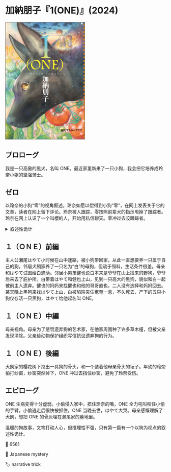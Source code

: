 # 加納朋子『1(ONE)』(2024)

<img src=images/2024_cover.jpg width=250/>

## プロローグ

我是一只高傲的黑犬，名叫 ONE。最近家里新来了一只小狗，我会把它培养成玲奈小姐的坚强骑士。

## ゼロ

以玲奈的小狗“零”的视角叙述。玲奈如愿以偿得到小狗“零”，在网上发表关于它的文章，读者在网上留下评论。玲奈被人跟踪，零按照前辈犬的指示甩掉了跟踪者。玲奈在网上认识了一个叫櫻的人，开始用私信聊天。零冲过去咬跟踪者。

<details><summary>叙述性诡计</summary>
零眼中的“前辈犬” ONE 早已去世，是它的幻想。
</details>

## １（ＯＮＥ）前編

主人公瀬尾はやて小时候在山中迷路，被小狗带回家，从此一直想要养一只属于自己的狗。邻居犬飼家养了一只名为“白”的母狗，但疏于照料，生活条件很差。母亲和はやて试图给白遮荫。邻居小男孩健也说白本来是爷爷在山上捡来的野狗，爷爷后来去了庇护所。白带着はやて和健也上山，见到一只高大的黑狗，貌似和白一起被前主人遗弃。健也的妈妈来找健也和他的哥哥直也，二人没有选择和妈妈回去。某天晚上黑狗来找はやて上山，白被陷阱夹住奄奄一息，不久死去，产下的五只小狗仅存活一只黑狗，はやて给他起名叫 ONE。

## １（ＯＮＥ）中編

母亲视角。母亲为了惩罚遗弃狗的艺术家，在他家周围种了许多草木槿，但被父亲发现清除。父亲给动物保护组织写信抗议遗弃狗的行为。

## １（ＯＮＥ）後編

犬飼家的樱花树下挖出一具狗的骨头，和一个装着他母亲骨头的坛子。年幼的玲奈拍打纱窗，纱窗突然掉下，ONE 冲过去挡住纱窗，避免了玲奈受伤。

## エピローグ

ONE 生病变得十分虚弱。小偷侵入家中，捂住玲奈的嘴，ONE 全力吼叫咬住小偷的手臂，小偷逃走后很快被抓住。ONE 当晚去世，はやて大哭。母亲感慨理解了犬飼，想把 ONE 的骨灰埋在瀬尾家的墓地里。

温暖的狗故事，文笔打动人心，但推理性不强，只有第一篇有一个以狗为视点的叙述性诡计。

:link: 6561

:file_folder: Japanese mystery

:label: narrative trick
